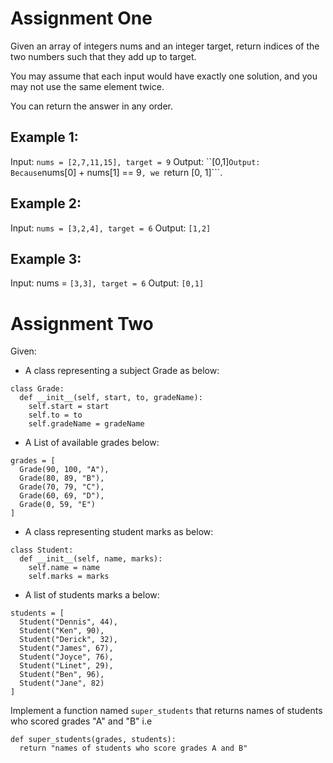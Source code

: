 

# Assignment One
Given an array of integers nums and an integer target, return indices of the two numbers such that they add up to target.

You may assume that each input would have exactly one solution, and you may not use the same element twice.

You can return the answer in any order.

## Example 1:

Input: ```nums = [2,7,11,15], target = 9```
Output: ``[0,1]```
Output: Because ```nums[0] + nums[1] == 9```, we ```return [0, 1]```.

## Example 2:

Input: ```nums = [3,2,4], target = 6```
Output: ```[1,2]```

## Example 3:

Input: nums = ```[3,3], target = 6```
Output: ```[0,1]```


# Assignment Two
 
 
Given:
- A class representing a subject Grade as below:
```
class Grade:
  def __init__(self, start, to, gradeName):
    self.start = start
    self.to = to
    self.gradeName = gradeName
```
- A List of available grades below:
```
grades = [
  Grade(90, 100, "A"),
  Grade(80, 89, "B"),
  Grade(70, 79, "C"),
  Grade(60, 69, "D"),
  Grade(0, 59, "E")
]
```
- A class representing student marks as below:
```
class Student:
  def __init__(self, name, marks):
    self.name = name
    self.marks = marks
```
  
- A list of students marks a below:
```
students = [
  Student("Dennis", 44),
  Student("Ken", 90),
  Student("Derick", 32),
  Student("James", 67),
  Student("Joyce", 76),
  Student("Linet", 29),
  Student("Ben", 96),
  Student("Jane", 82)
]
```

Implement a function named `super_students` that returns names of students who scored grades "A" and "B" i.e
```
def super_students(grades, students):
  return "names of students who score grades A and B"

```
